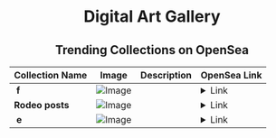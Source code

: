 <div align="center">

# Digital Art Gallery

## Trending Collections on OpenSea

| Collection Name                       | Image                                                                                     | Description                       | OpenSea Link                                                                                          |
|---------------------------------------|-------------------------------------------------------------------------------------------|-----------------------------------|--------------------------------------------------------------------------------------------------------|
| **­ f** | ![Image](https://i.seadn.io/s/raw/files/6b841c5099437b4772415b41a6096024.png?w=500&auto=format?w=200&auto=format) |  | <details><summary>Link</summary>[­ f](https://opensea.io/collection/f-1931)</details> |
| **Rodeo posts** | ![Image](https://i.seadn.io/s/raw/files/10232cb2449c1977f01fab6130f2e707.jpg?w=500&auto=format?w=200&auto=format) |  | <details><summary>Link</summary>[Rodeo posts](https://opensea.io/collection/rodeo-posts-3389)</details> |
| **­ e** | ![Image](https://i.seadn.io/s/raw/files/01af93a329293e28f6f0132e877e3b41.png?w=500&auto=format?w=200&auto=format) |  | <details><summary>Link</summary>[­ e](https://opensea.io/collection/e-1316)</details> |

</div>